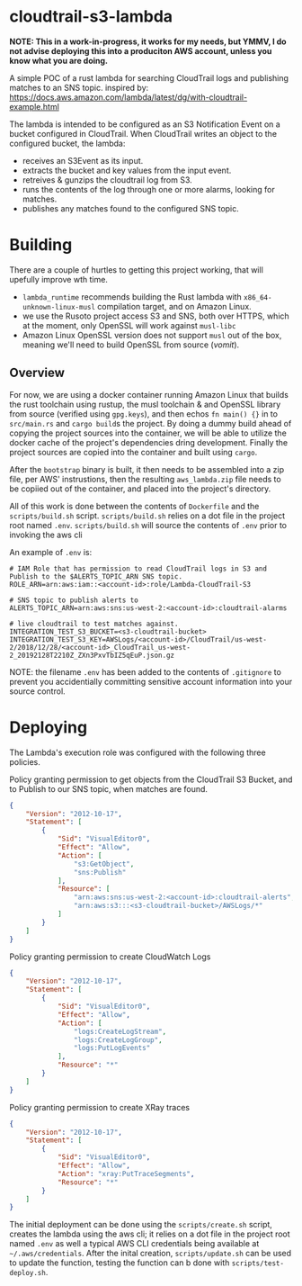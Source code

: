 cloudtrail-s3-lambda
====================
**NOTE: This in a work-in-progress, it works for my needs, but YMMV, I do not advise deploying this into a produciton AWS account, unless you know what you are doing.**

A simple POC of a rust lambda for searching CloudTrail logs and publishing matches to an SNS topic.
inspired by: https://docs.aws.amazon.com/lambda/latest/dg/with-cloudtrail-example.html

The lambda is intended to be configured as an S3 Notification Event on a bucket configured in CloudTrail.
When CloudTrail writes an object to the configured bucket, the lambda:
 - receives an S3Event as its input. 
 - extracts the bucket and key values from the input event.
 - retreives & gunzips the cloudtrail log from S3.
 - runs the contents of the log through one or more alarms, looking for matches.
 - publishes any matches found to the configured SNS topic.


Building
========
There are a couple of hurtles to getting this project working, that will upefully improve wth time. 
 - `lambda_runtime` recommends building the Rust lambda with `x86_64-unknown-linux-musl` compilation target, and on Amazon Linux. 
 - we use the Rusoto project access S3 and SNS, both over HTTPS, which at the moment, only OpenSSL will work against `musl-libc`
 - Amazon Linux OpenSSL version does not support `musl` out of the box, meaning we'll need to build OpenSSL from source (_vomit_). 

Overview
--------
For now, we are using a docker container running Amazon Linux that builds the rust toolchain using rustup, 
the musl toolchain & and OpenSSL library from source (verified using `gpg.keys`),
and then echos `fn main() {}` in to `src/main.rs` and `cargo build`s the project. 
By doing a dummy build ahead of copying the project sources into the container, we will be able to utilize the docker cache of the project's
dependencies dring development. Finally the project sources are copied into the container and built using `cargo`. 

After the `bootstrap` binary is built, it then needs to be assembled into a zip file, per AWS' instrustions, 
then the resulting `aws_lambda.zip` file needs to be copiied out of the container, and placed into the project's directory. 

All of this work is done between the contents of `Dockerfile` and the `scripts/build.sh` script. 
`scripts/build.sh` relies on a dot file in the project root named `.env`.
`scripts/build.sh` will source the contents of `.env` prior to invoking the aws cli 

An example of `.env` is:
```
# IAM Role that has permission to read CloudTrail logs in S3 and Publish to the $ALERTS_TOPIC_ARN SNS topic.
ROLE_ARN=arn:aws:iam::<account-id>:role/Lambda-CloudTrail-S3

# SNS topic to publish alerts to
ALERTS_TOPIC_ARN=arn:aws:sns:us-west-2:<account-id>:cloudtrail-alarms

# live cloudtrail to test matches against.
INTEGRATION_TEST_S3_BUCKET=<s3-cloudtrail-bucket>
INTEGRATION_TEST_S3_KEY=AWSLogs/<account-id>/CloudTrail/us-west-2/2018/12/28/<account-id>_CloudTrail_us-west-2_20192128T2210Z_ZXn3PxvTbIZ5qEuP.json.gz
```

NOTE: the filename `.env` has been added to the contents of `.gitignore` to prevent you accidentially committing sensitive account information into your source control. 




Deploying
=========

The Lambda's execution role was configured with the following three policies.

Policy granting permission to get objects from the CloudTrail S3 Bucket, and to Publish to our SNS topic, when matches are found.
```json
{
    "Version": "2012-10-17",
    "Statement": [
        {
            "Sid": "VisualEditor0",
            "Effect": "Allow",
            "Action": [
                "s3:GetObject",
                "sns:Publish"
            ],
            "Resource": [
                "arn:aws:sns:us-west-2:<account-id>:cloudtrail-alerts",
                "arn:aws:s3:::<s3-cloudtrail-bucket>/AWSLogs/*"
            ]
        }
    ]
}
```

Policy granting permission to create CloudWatch Logs 
```json
{
    "Version": "2012-10-17",
    "Statement": [
        {
            "Sid": "VisualEditor0",
            "Effect": "Allow",
            "Action": [
                "logs:CreateLogStream",
                "logs:CreateLogGroup",
                "logs:PutLogEvents"
            ],
            "Resource": "*"
        }
    ]
}
```

Policy granting permission to create XRay traces
```json
{
    "Version": "2012-10-17",
    "Statement": [
        {
            "Sid": "VisualEditor0",
            "Effect": "Allow",
            "Action": "xray:PutTraceSegments",
            "Resource": "*"
        }
    ]
}
```


The initial deployment can be done using the `scripts/create.sh` script, creates the lambda using the aws cli; it relies on a dot file in the project root named `.env` as well a typical AWS CLI credentials being available at `~/.aws/credentials`.
After the inital creation, `scripts/update.sh` can be used to update the function, testing the function can b done with `scripts/test-deploy.sh`.


